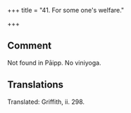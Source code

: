 +++
title = "41. For some one's welfare."

+++
## Comment
Not found in Pāipp. No viniyoga.


## Translations
Translated: Griffith, ii. 298.
